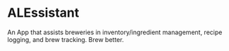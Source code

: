 # ALEssistant
An App that assists breweries in inventory/ingredient management, recipe logging, and brew tracking. Brew better.

